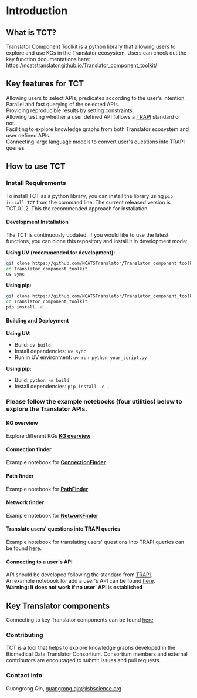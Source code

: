Introduction
==================================

## What is TCT?
Translator Component Toolkit is a python library that allowing users to explore and use KGs in the Translator ecosystem.
Users can check out the key function documentations here: https://ncatstranslator.github.io/Translator_component_toolkit/ 

## Key features for TCT
Allowing users to select APIs, predicates according to the user's intention. <br>
Parallel and fast querying of the selected APIs.<br>
Providing reproducible results by setting constraints.<br>
Allowing testing whether a user defined API follows a [TRAPI](https://github.com/NCATSTranslator/ReasonerAPI) standard or not. <br>
Faciliting to explore knowledge graphs from both Translator ecosystem and user defined APIs.<br>
Connecting large language models to convert user's questions into TRAPI queries. <br>

## How to use TCT

### Install Requirements

To install TCT as a python library, you can install the library using `pip install TCT` from the command line. The current released version is TCT.0.1.2. This the recommended approach for installation. 

#### Development Installation

The TCT is continuously updated, if you would like to use the latest functions, you can clone this repository and install it in development mode:

**Using UV (recommended for development):**
```bash
git clone https://github.com/NCATSTranslator/Translator_component_toolkit.git
cd Translator_component_toolkit
uv sync
```

**Using pip:**
```bash
git clone https://github.com/NCATSTranslator/Translator_component_toolkit.git
cd Translator_component_toolkit
pip install -e .
```

#### Building and Deployment

**Using UV:**
- Build: `uv build`
- Install dependencies: `uv sync`
- Run in UV environment: `uv run python your_script.py`

**Using pip:**
- Build: `python -m build`
- Install dependencies: `pip install -e .`


### Please follow the example notebooks (four utilities) below to explore the Translator APIs.

#### KG overview
Explore different KGs **[KG overview](https://github.com/gloriachin/Translator_component_toolkit/tree/main/notebooks/overview_of_KGs.ipynb)**

#### Connection finder
Example notebook for **[ConnectionFinder](https://github.com/gloriachin/Translator_component_toolkit/tree/main/notebooks/Connection_finder.ipynb)**

#### Path finder
Example notebook for **[PathFinder](https://github.com/gloriachin/Translator_component_toolkit/tree/main/notebooks/Path_finder.ipynb)**

#### Network finder
Example notebook for **[NetworkFinder](https://github.com/gloriachin/Translator_component_toolkit/tree/main/notebooks/Network_finder.ipynb)**

#### Translate users' questions into TRAPI queries
Example notebook for translating users' questions into TRAPI queries can be found [here](https://github.com/gloriachin/Translator_component_toolkit/tree/main/notebooks/Question2Query_chatGPT.ipynb). 

#### Connecting to a user's API
API should be developed following the standard from [TRAPI](https://github.com/NCATSTranslator/ReasonerAPI). <br>
An example notebook for add a user's API can be found [here](https://github.com/gloriachin/Translator_component_toolkit/tree/main/notebooks/Connecting_userAPI.ipynb).<br>
**Warning: It does not work if no user' API is established**<br>

## Key Translator components
Connecting to key Translator components can be found [here](https://github.com/gloriachin/Translator_component_toolkit/tree/main/TranslatorComponentsIntroduction.md)

### Contributing
TCT is a tool that helps to explore knowledge graphs developed in the Biomedical Data Translator Consortium. Consortium members and external contributors are encouraged to submit issues and pull requests. 

### Contact info
Guangrong Qin, guangrong.qin@isbscience.org
